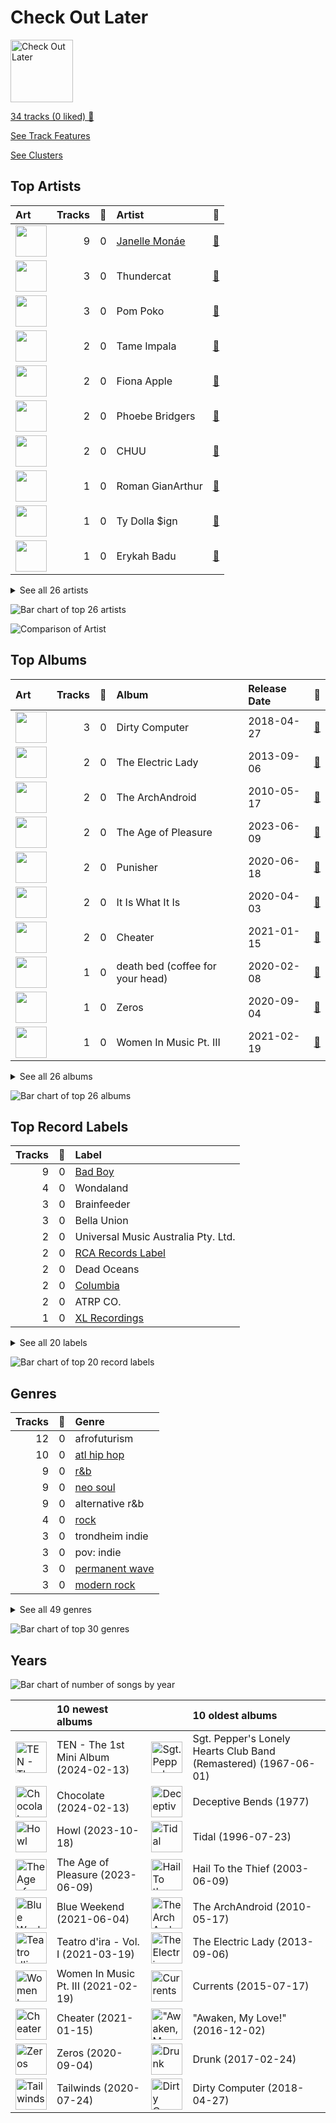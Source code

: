 # Check Out Later


<img src="https://mosaic.scdn.co/640/ab67616d0000b273024a3f22192b30c2c5d9c13bab67616d0000b2730da53e8f58e59f28a79c10c7ab67616d0000b273879491e3a150a80f5cfcff53ab67616d0000b273f93159d78849714fcf118bb3" alt="Check Out Later" width="100" />

[34 tracks (0 liked) 🔗](https://open.spotify.com/playlist/2FgMW8NMJOZgvHtvDOWBCe)

[See Track Features](audio_features.md)

[See Clusters](clusters/overview.md)

## Top Artists

| Art | Tracks | 💚 | Artist | 🔗 |
|:---|---:|---:|:---|:---|
| <img src="https://i.scdn.co/image/ab6761610000e5eb5dab878686269b7b8f4c3ab1" alt="" width="50" /> | 9 | 0 | [Janelle Monáe](../../artists/janelle_monáe/overview.md) | [🔗](https://open.spotify.com/artist/6ueGR6SWhUJfvEhqkvMsVs) |
| <img src="https://i.scdn.co/image/ab6761610000e5eb299e78573ac6393aa9079d19" alt="" width="50" /> | 3 | 0 | Thundercat | [🔗](https://open.spotify.com/artist/4frXpPxQQZwbCu3eTGnZEw) |
| <img src="https://i.scdn.co/image/ab6761610000e5eb4e53e5e26c3cc924a4ca0ceb" alt="" width="50" /> | 3 | 0 | Pom Poko | [🔗](https://open.spotify.com/artist/4RkC3KmYWnr6PM1FM5Shwz) |
| <img src="https://i.scdn.co/image/ab6761610000e5eb90357ef28b3a012a1d1b2fa2" alt="" width="50" /> | 2 | 0 | Tame Impala | [🔗](https://open.spotify.com/artist/5INjqkS1o8h1imAzPqGZBb) |
| <img src="https://i.scdn.co/image/ab6761610000e5ebf178cbda9bd9a389581ff021" alt="" width="50" /> | 2 | 0 | Fiona Apple | [🔗](https://open.spotify.com/artist/3g2kUQ6tHLLbmkV7T4GPtL) |
| <img src="https://i.scdn.co/image/ab6761610000e5eb626686e362d30246e816cc5b" alt="" width="50" /> | 2 | 0 | Phoebe Bridgers | [🔗](https://open.spotify.com/artist/1r1uxoy19fzMxunt3ONAkG) |
| <img src="https://i.scdn.co/image/ab6761610000e5ebf95ca0d8e757faaaa49fa380" alt="" width="50" /> | 2 | 0 | CHUU | [🔗](https://open.spotify.com/artist/1q86WVZhETqii5kKjEwYuB) |
| <img src="https://i.scdn.co/image/8346ac26edb6d8745dcd69849816e15658c6e3c4" alt="" width="50" /> | 1 | 0 | Roman GianArthur | [🔗](https://open.spotify.com/artist/7hgRzsQGjlm1zifNoigyB9) |
| <img src="https://i.scdn.co/image/ab6761610000e5ebd9dde4a54073dbd58fb91c7d" alt="" width="50" /> | 1 | 0 | Ty Dolla $ign | [🔗](https://open.spotify.com/artist/7c0XG5cIJTrrAgEC3ULPiq) |
| <img src="https://i.scdn.co/image/ab6761610000e5ebfb1bc9e7ca44d473641b7842" alt="" width="50" /> | 1 | 0 | Erykah Badu | [🔗](https://open.spotify.com/artist/7IfculRW2WXyzNQ8djX8WX) |


<details>
<summary>See all 26 artists</summary>

| Art | Tracks | 💚 | Artist | 🔗 |
|:---|---:|---:|:---|:---|
| <img src="https://i.scdn.co/image/ab6761610000e5eb3ef779aa0d271adb2b6a3ded" alt="" width="50" /> | 1 | 0 | Childish Gambino | [🔗](https://open.spotify.com/artist/73sIBHcqh3Z3NyqHKZ7FOL) |
| <img src="https://i.scdn.co/image/bd85e05d8bb8ad24515a232174cbe20925048566" alt="" width="50" /> | 1 | 0 | 10cc | [🔗](https://open.spotify.com/artist/6i6WlGzQtXtz7GcC5H5st5) |
| <img src="https://i.scdn.co/image/ab6761610000e5eb9c58bc0900410699cdfe2489" alt="" width="50" /> | 1 | 0 | Powfu | [🔗](https://open.spotify.com/artist/6bmlMHgSheBauioMgKv2tn) |
| <img src="https://i.scdn.co/image/ab6761610000e5eb10479cab73b2ba1121d22da9" alt="" width="50" /> | 1 | 0 | Lil B | [🔗](https://open.spotify.com/artist/4bbjivSh1oG4NOc7uYHfw5) |
| <img src="https://i.scdn.co/image/ab6761610000e5eba03696716c9ee605006047fd" alt="" width="50" /> | 1 | 0 | [Radiohead](../../artists/radiohead/overview.md) | [🔗](https://open.spotify.com/artist/4Z8W4fKeB5YxbusRsdQVPb) |
| <img src="https://i.scdn.co/image/ab6761610000e5eba688abfbbed1037befa47232" alt="" width="50" /> | 1 | 0 | HAIM | [🔗](https://open.spotify.com/artist/4Ui2kfOqGujY81UcPrb5KE) |
| <img src="https://i.scdn.co/image/ab6761610000e5eb8c758dc10677dcff19a8193a" alt="" width="50" /> | 1 | 0 | Wolf Alice | [🔗](https://open.spotify.com/artist/3btzEQD6sugImIHPMRgkwV) |
| <img src="https://i.scdn.co/image/ab6761610000e5ebe9348cc01ff5d55971b22433" alt="" width="50" /> | 1 | 0 | [The Beatles](../../artists/the_beatles/overview.md) | [🔗](https://open.spotify.com/artist/3WrFJ7ztbogyGnTHbHJFl2) |
| <img src="https://i.scdn.co/image/ab6761610000e5eb300fc4526b63fe9e2190e1fb" alt="" width="50" /> | 1 | 0 | [TEN](../../artists/ten/overview.md) | [🔗](https://open.spotify.com/artist/3Q5Qep7ytrjVleNnMnntgQ) |
| <img src="https://i.scdn.co/image/ab6761610000e5eb9d6d0ba276987f19641c27de" alt="" width="50" /> | 1 | 0 | beabadoobee | [🔗](https://open.spotify.com/artist/35l9BRT7MXmM8bv2WDQiyB) |
| <img src="https://i.scdn.co/image/ab6761610000e5eb631cf0aa859e5a20e836f14f" alt="" width="50" /> | 1 | 0 | Solange | [🔗](https://open.spotify.com/artist/2auiVi8sUZo17dLy1HwrTU) |
| <img src="https://i.scdn.co/image/ab6761610000e5ebd22f5179fa03de4acad6298d" alt="" width="50" /> | 1 | 0 | Declan McKenna | [🔗](https://open.spotify.com/artist/2D4FOOOtWycb3Aw9nY5n3c) |
| <img src="https://i.scdn.co/image/ab6761610000e5ebec5aa75fe447103bc6588d58" alt="" width="50" /> | 1 | 0 | The Fearless Flyers | [🔗](https://open.spotify.com/artist/1JyLSGXC3aWzjY6ZdxvIXh) |
| <img src="https://i.scdn.co/image/ab6761610000e5eb46d0db8a86fda630ec12401f" alt="" width="50" /> | 1 | 0 | Måneskin | [🔗](https://open.spotify.com/artist/0lAWpj5szCSwM4rUMHYmrr) |
| <img src="https://i.scdn.co/image/ab6761610000e5eb859e4c14fa59296c8649e0e4" alt="" width="50" /> | 1 | 0 | [Taylor Swift](../../artists/taylor_swift/overview.md) | [🔗](https://open.spotify.com/artist/06HL4z0CvFAxyc27GXpf02) |
| <img src="https://i.scdn.co/image/ab6761610000e5eb34771f759ca81a422f5f2b57" alt="" width="50" /> | 1 | 0 | Grimes | [🔗](https://open.spotify.com/artist/053q0ukIDRgzwTr4vNSwab) |

</details>


![Bar chart of top 26 artists](../../images/playlists/check_out_later/artists.png)

![Comparison of Artist](../../images/playlists/check_out_later/artists_comparison.png)

## Top Albums

| Art | Tracks | 💚 | Album | Release Date | 🔗 |
|:---|---:|---:|:---|:---|:---|
| <img src="https://i.scdn.co/image/ab67616d0000b2730a60fb0deda858270cca82ee" alt="" width="50" /> | 3 | 0 | Dirty Computer | 2018-04-27 | [🔗](https://open.spotify.com/album/2PjlaxlMunGOUvcRzlTbtE) |
| <img src="https://i.scdn.co/image/ab67616d0000b27357cc241e3fc4e95eea8c4b20" alt="" width="50" /> | 2 | 0 | The Electric Lady | 2013-09-06 | [🔗](https://open.spotify.com/album/3bnHtSmmsgJiG82hGCmsq9) |
| <img src="https://i.scdn.co/image/ab67616d0000b273120a1366324c2ae1728e17e5" alt="" width="50" /> | 2 | 0 | The ArchAndroid | 2010-05-17 | [🔗](https://open.spotify.com/album/7MvSB0JTdtl1pSwZcgvYQX) |
| <img src="https://i.scdn.co/image/ab67616d0000b27331ac0ae08eb470692364f8b3" alt="" width="50" /> | 2 | 0 | The Age of Pleasure | 2023-06-09 | [🔗](https://open.spotify.com/album/3440hCSfwYXxJcbQ0j3jAJ) |
| <img src="https://i.scdn.co/image/ab67616d0000b273a91b75c9ef65ed8d760ff600" alt="" width="50" /> | 2 | 0 | Punisher | 2020-06-18 | [🔗](https://open.spotify.com/album/6Pp6qGEywDdofgFC1oFbSH) |
| <img src="https://i.scdn.co/image/ab67616d0000b27323fb02f383f3bef16ab9d092" alt="" width="50" /> | 2 | 0 | It Is What It Is | 2020-04-03 | [🔗](https://open.spotify.com/album/59GRmAvlGs7KjLizFnV7Y9) |
| <img src="https://i.scdn.co/image/ab67616d0000b273ced33a22eacf5ead6169c3b0" alt="" width="50" /> | 2 | 0 | Cheater | 2021-01-15 | [🔗](https://open.spotify.com/album/59vf7ECdQd6ZIbfc3zPwey) |
| <img src="https://i.scdn.co/image/ab67616d0000b273bf01fd0986a195d485922167" alt="" width="50" /> | 1 | 0 | death bed (coffee for your head) | 2020-02-08 | [🔗](https://open.spotify.com/album/2p9gK2BcdrloHNJwarc9gc) |
| <img src="https://i.scdn.co/image/ab67616d0000b2733a06b188cf0080ce95f662eb" alt="" width="50" /> | 1 | 0 | Zeros | 2020-09-04 | [🔗](https://open.spotify.com/album/18hrkvndprWjt9olhQlRcH) |
| <img src="https://i.scdn.co/image/ab67616d0000b2731bff3b5284c581b83e918d19" alt="" width="50" /> | 1 | 0 | Women In Music Pt. III | 2021-02-19 | [🔗](https://open.spotify.com/album/396EJBtUzseofX2YCBJVvM) |


<details>
<summary>See all 26 albums</summary>

| Art | Tracks | 💚 | Album | Release Date | 🔗 |
|:---|---:|---:|:---|:---|:---|
| <img src="https://i.scdn.co/image/ab67616d0000b273b254ca0983d65ede8e3d2f7a" alt="" width="50" /> | 1 | 0 | Tidal | 1996-07-23 | [🔗](https://open.spotify.com/album/5gVBXH8MT6zfdRkjp7qT18) |
| <img src="https://i.scdn.co/image/ab67616d0000b27358267bd34420a00d5cf83a49" alt="" width="50" /> | 1 | 0 | The Slow Rush | 2020-02-14 | [🔗](https://open.spotify.com/album/31qVWUdRrlb8thMvts0yYL) |
| <img src="https://i.scdn.co/image/ab67616d0000b2735aa05015cfa7bd2943c29b21" alt="" width="50" /> | 1 | 0 | Teatro d'ira - Vol. I | 2021-03-19 | [🔗](https://open.spotify.com/album/7KF1Ain9mYYlg5M46g0i4A) |
| <img src="https://i.scdn.co/image/ab67616d0000b273bb03213742765479b3b1cf11" alt="" width="50" /> | 1 | 0 | Tailwinds | 2020-07-24 | [🔗](https://open.spotify.com/album/6qPLq4JNIUi0BEj1OHwEkg) |
| <img src="https://i.scdn.co/image/ab67616d0000b273024a3f22192b30c2c5d9c13b" alt="" width="50" /> | 1 | 0 | TEN - The 1st Mini Album | 2024-02-13 | [🔗](https://open.spotify.com/album/50Zo1vf3YCQtXLUZr2oBiQ) |
| <img src="https://i.scdn.co/image/ab67616d0000b27334ef8f7d06cf2fc2146f420a" alt="" width="50" /> | 1 | 0 | Sgt. Pepper's Lonely Hearts Club Band (Remastered) | 1967-06-01 | [🔗](https://open.spotify.com/album/6QaVfG1pHYl1z15ZxkvVDW) |
| <img src="https://i.scdn.co/image/ab67616d0000b273c7dc72f7af6740281a52428f" alt="" width="50" /> | 1 | 0 | Howl | 2023-10-18 | [🔗](https://open.spotify.com/album/4Dmzff19nSvZgWpgExga4d) |
| <img src="https://i.scdn.co/image/ab67616d0000b2730da53e8f58e59f28a79c10c7" alt="" width="50" /> | 1 | 0 | Hail To the Thief | 2003-06-09 | [🔗](https://open.spotify.com/album/5mzoI3VH0ZWk1pLFR6RoYy) |
| <img src="https://i.scdn.co/image/ab67616d0000b273841292c1316c4bf85447bcd9" alt="" width="50" /> | 1 | 0 | Fetch The Bolt Cutters | 2020-04-17 | [🔗](https://open.spotify.com/album/0fO1KemWL2uCCQmM22iKlj) |
| <img src="https://i.scdn.co/image/ab67616d0000b27385c5e6c686ced3e43bae2748" alt="" width="50" /> | 1 | 0 | Drunk | 2017-02-24 | [🔗](https://open.spotify.com/album/7vHBQDqwzB7uDvoE5bncMM) |
| <img src="https://i.scdn.co/image/ab67616d0000b273f93159d78849714fcf118bb3" alt="" width="50" /> | 1 | 0 | Deceptive Bends | 1977 | [🔗](https://open.spotify.com/album/6D3RQD5AQZ4P2aDzsZmBI4) |
| <img src="https://i.scdn.co/image/ab67616d0000b2739e1cfc756886ac782e363d79" alt="" width="50" /> | 1 | 0 | Currents | 2015-07-17 | [🔗](https://open.spotify.com/album/79dL7FLiJFOO0EoehUHQBv) |
| <img src="https://i.scdn.co/image/ab67616d0000b273879491e3a150a80f5cfcff53" alt="" width="50" /> | 1 | 0 | Chocolate | 2024-02-13 | [🔗](https://open.spotify.com/album/1kQUndHexxKgQMfJxfPt8A) |
| <img src="https://i.scdn.co/image/ab67616d0000b2730d1e8740297489a355564e34" alt="" width="50" /> | 1 | 0 | Blue Weekend | 2021-06-04 | [🔗](https://open.spotify.com/album/1VCTWaze9kuY5IDlbtR5p0) |
| <img src="https://i.scdn.co/image/ab67616d0000b27312f4f9b611f33f645e22c88d" alt="" width="50" /> | 1 | 0 | Birthday | 2019-02-22 | [🔗](https://open.spotify.com/album/2KgYcD8b9rxkROAPeYEnjh) |
| <img src="https://i.scdn.co/image/ab67616d0000b2737582716b3666a5235d5af4ea" alt="" width="50" /> | 1 | 0 | "Awaken, My Love!" | 2016-12-02 | [🔗](https://open.spotify.com/album/7caGY3YPOchIO8xLvTKWN4) |

</details>


![Bar chart of top 26 albums](../../images/playlists/check_out_later/albums.png)

## Top Record Labels

| Tracks | 💚 | Label |
|---:|---:|:---|
| 9 | 0 | [Bad Boy](../../labels/bad_boy/overview.md) |
| 4 | 0 | Wondaland |
| 3 | 0 | Brainfeeder |
| 3 | 0 | Bella Union |
| 2 | 0 | Universal Music Australia Pty. Ltd. |
| 2 | 0 | [RCA Records Label](../../labels/rca_records_label/overview.md) |
| 2 | 0 | Dead Oceans |
| 2 | 0 | [Columbia](../../labels/columbia/overview.md) |
| 2 | 0 | ATRP CO. |
| 1 | 0 | [XL Recordings](../../labels/xl_recordings/overview.md) |


<details>
<summary>See all 20 labels</summary>

| Tracks | 💚 | Label |
|---:|---:|:---|
| 1 | 0 | Work |
| 1 | 0 | Vulf Records |
| 1 | 0 | Tomplicated Records |
| 1 | 0 | [SM Entertainment](../../labels/sm_entertainment/overview.md) |
| 1 | 0 | Glassnote Entertainment Group LLC |
| 1 | 0 | [Epic](../../labels/epic/overview.md) |
| 1 | 0 | [EMI Catalogue](../../labels/emi_catalogue/overview.md) |
| 1 | 0 | [EMI](../../labels/emi/overview.md) |
| 1 | 0 | Dirty Hit |
| 1 | 0 | Clean Slate |

</details>


![Bar chart of top 20 record labels](../../images/playlists/check_out_later/labels.png)

## Genres

| Tracks | 💚 | Genre |
|---:|---:|:---|
| 12 | 0 | afrofuturism |
| 10 | 0 | [atl hip hop](../../genres/atl_hip_hop/overview.md) |
| 9 | 0 | [r&b](../../genres/r_b/overview.md) |
| 9 | 0 | [neo soul](../../genres/neo_soul/overview.md) |
| 9 | 0 | alternative r&b |
| 4 | 0 | [rock](../../genres/rock/overview.md) |
| 3 | 0 | trondheim indie |
| 3 | 0 | pov: indie |
| 3 | 0 | [permanent wave](../../genres/permanent_wave/overview.md) |
| 3 | 0 | [modern rock](../../genres/modern_rock/overview.md) |


<details>
<summary>See all 49 genres</summary>

| Tracks | 💚 | Genre |
|---:|---:|:---|
| 3 | 0 | indie soul |
| 3 | 0 | crank wave |
| 2 | 0 | [singer-songwriter](../../genres/singer-songwriter/overview.md) |
| 2 | 0 | [piano rock](../../genres/piano_rock/overview.md) |
| 2 | 0 | neo-psychedelic |
| 2 | 0 | [lilith](../../genres/lilith/overview.md) |
| 2 | 0 | la indie |
| 2 | 0 | indie pop |
| 2 | 0 | dark pop |
| 2 | 0 | [classic rock](../../genres/classic_rock/overview.md) |
| 2 | 0 | chamber pop |
| 2 | 0 | australian psych |
| 2 | 0 | [art rock](../../genres/art_rock/overview.md) |
| 2 | 0 | [art pop](../../genres/art_pop/overview.md) |
| 1 | 0 | yacht rock |
| 1 | 0 | symphonic rock |
| 1 | 0 | [soft rock](../../genres/soft_rock/overview.md) |
| 1 | 0 | sad rap |
| 1 | 0 | sad lo-fi |
| 1 | 0 | [rap](../../genres/rap/overview.md) |
| 1 | 0 | [psychedelic rock](../../genres/psychedelic_rock/overview.md) |
| 1 | 0 | oxford indie |
| 1 | 0 | new romantic |
| 1 | 0 | modern alternative rock |
| 1 | 0 | metropopolis |
| 1 | 0 | merseybeat |
| 1 | 0 | [mellow gold](../../genres/mellow_gold/overview.md) |
| 1 | 0 | melancholia |
| 1 | 0 | [k-pop](../../genres/k-pop/overview.md) |
| 1 | 0 | italian pop |
| 1 | 0 | instrumental funk |
| 1 | 0 | indietronica |
| 1 | 0 | indie rock italiano |
| 1 | 0 | indie rock |
| 1 | 0 | hip hop |
| 1 | 0 | glam rock |
| 1 | 0 | [british invasion](../../genres/british_invasion/overview.md) |
| 1 | 0 | [alternative rock](../../genres/alternative_rock/overview.md) |
| 1 | 0 | [album rock](../../genres/album_rock/overview.md) |

</details>


![Bar chart of top 30 genres](../../images/playlists/check_out_later/genres.png)

## Years



![Bar chart of number of songs by year](../../images/playlists/check_out_later/years.png)

| ​ | 10 newest albums | ​​ | 10 oldest albums |
|:---|:---|:---|:---|
| <img src="https://i.scdn.co/image/ab67616d0000b273024a3f22192b30c2c5d9c13b" alt="TEN - The 1st Mini Album" width="50" /> | TEN - The 1st Mini Album (2024-02-13) | <img src="https://i.scdn.co/image/ab67616d0000b27334ef8f7d06cf2fc2146f420a" alt="Sgt. Pepper&#x27;s Lonely Hearts Club Band (Remastered)" width="50" /> | Sgt. Pepper's Lonely Hearts Club Band (Remastered) (1967-06-01) |
| <img src="https://i.scdn.co/image/ab67616d0000b273879491e3a150a80f5cfcff53" alt="Chocolate" width="50" /> | Chocolate (2024-02-13) | <img src="https://i.scdn.co/image/ab67616d0000b273f93159d78849714fcf118bb3" alt="Deceptive Bends" width="50" /> | Deceptive Bends (1977) |
| <img src="https://i.scdn.co/image/ab67616d0000b273c7dc72f7af6740281a52428f" alt="Howl" width="50" /> | Howl (2023-10-18) | <img src="https://i.scdn.co/image/ab67616d0000b273b254ca0983d65ede8e3d2f7a" alt="Tidal" width="50" /> | Tidal (1996-07-23) |
| <img src="https://i.scdn.co/image/ab67616d0000b27331ac0ae08eb470692364f8b3" alt="The Age of Pleasure" width="50" /> | The Age of Pleasure (2023-06-09) | <img src="https://i.scdn.co/image/ab67616d0000b2730da53e8f58e59f28a79c10c7" alt="Hail To the Thief" width="50" /> | Hail To the Thief (2003-06-09) |
| <img src="https://i.scdn.co/image/ab67616d0000b2730d1e8740297489a355564e34" alt="Blue Weekend" width="50" /> | Blue Weekend (2021-06-04) | <img src="https://i.scdn.co/image/ab67616d0000b273120a1366324c2ae1728e17e5" alt="The ArchAndroid" width="50" /> | The ArchAndroid (2010-05-17) |
| <img src="https://i.scdn.co/image/ab67616d0000b2735aa05015cfa7bd2943c29b21" alt="Teatro d&#x27;ira - Vol. I" width="50" /> | Teatro d'ira - Vol. I (2021-03-19) | <img src="https://i.scdn.co/image/ab67616d0000b27357cc241e3fc4e95eea8c4b20" alt="The Electric Lady" width="50" /> | The Electric Lady (2013-09-06) |
| <img src="https://i.scdn.co/image/ab67616d0000b2731bff3b5284c581b83e918d19" alt="Women In Music Pt. III" width="50" /> | Women In Music Pt. III (2021-02-19) | <img src="https://i.scdn.co/image/ab67616d0000b2739e1cfc756886ac782e363d79" alt="Currents" width="50" /> | Currents (2015-07-17) |
| <img src="https://i.scdn.co/image/ab67616d0000b273ced33a22eacf5ead6169c3b0" alt="Cheater" width="50" /> | Cheater (2021-01-15) | <img src="https://i.scdn.co/image/ab67616d0000b2737582716b3666a5235d5af4ea" alt="&quot;Awaken, My Love!&quot;" width="50" /> | "Awaken, My Love!" (2016-12-02) |
| <img src="https://i.scdn.co/image/ab67616d0000b2733a06b188cf0080ce95f662eb" alt="Zeros" width="50" /> | Zeros (2020-09-04) | <img src="https://i.scdn.co/image/ab67616d0000b27385c5e6c686ced3e43bae2748" alt="Drunk" width="50" /> | Drunk (2017-02-24) |
| <img src="https://i.scdn.co/image/ab67616d0000b273bb03213742765479b3b1cf11" alt="Tailwinds" width="50" /> | Tailwinds (2020-07-24) | <img src="https://i.scdn.co/image/ab67616d0000b2730a60fb0deda858270cca82ee" alt="Dirty Computer" width="50" /> | Dirty Computer (2018-04-27) |